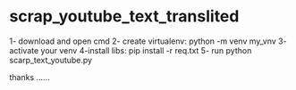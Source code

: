 # scrap_youtube_text_translited
1- download and open cmd
2- create virtualenv: python -m venv my_vnv
3- activate your venv
4-install libs: pip install -r req.txt
5- run python scarp_text_youtube.py



thanks ......
